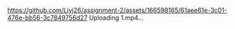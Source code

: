 https://github.com/Liyj26/assignment-2/assets/166598165/61aee61e-3c01-476e-bb56-3c7849756d27
Uploading 1.mp4…

